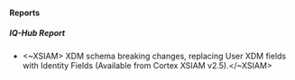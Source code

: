 
#### Reports

##### IQ-Hub Report

-  <~XSIAM> XDM schema breaking changes, replacing User XDM fields with Identity Fields (Available from Cortex XSIAM v2.5).</~XSIAM>
